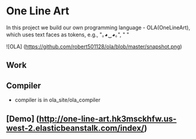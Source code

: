 # One Line Art
In this project we build our own programming language - OLA(OneLineArt), which uses text faces as tokens, e.g., "｡◕‿◕｡", " "

![OLA] (https://github.com/robert501128/ola/blob/master/snapshot.png)

## Work

## Compiler
- compiler is in ola_site/ola_compiler  

## [Demo] (http://one-line-art.hk3msckhfw.us-west-2.elasticbeanstalk.com/index/)
